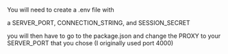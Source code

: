 You will need to create a 
.env file with 

a SERVER_PORT, CONNECTION_STRING, and SESSION_SECRET

you will then have to go to the package.json 
and change the PROXY to your SERVER_PORT that you chose
(I originally used port 4000)